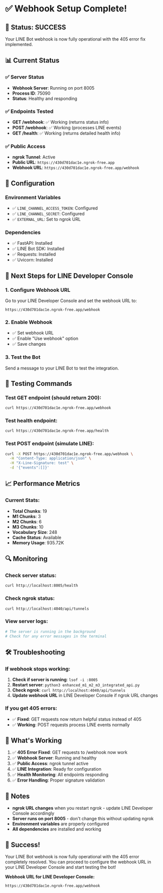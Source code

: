 # ✅ Webhook Setup Complete!

## 🎉 Status: SUCCESS

Your LINE Bot webhook is now fully operational with the 405 error fix implemented.

## 📊 Current Status

### ✅ Server Status
- **Webhook Server**: Running on port 8005
- **Process ID**: 75090
- **Status**: Healthy and responding

### ✅ Endpoints Tested
- **GET /webhook**: ✅ Working (returns status info)
- **POST /webhook**: ✅ Working (processes LINE events)
- **GET /health**: ✅ Working (returns detailed health info)

### ✅ Public Access
- **ngrok Tunnel**: Active
- **Public URL**: `https://430d701dac1e.ngrok-free.app`
- **Webhook URL**: `https://430d701dac1e.ngrok-free.app/webhook`

## 🔧 Configuration

### Environment Variables
- ✅ `LINE_CHANNEL_ACCESS_TOKEN`: Configured
- ✅ `LINE_CHANNEL_SECRET`: Configured  
- ✅ `EXTERNAL_URL`: Set to ngrok URL

### Dependencies
- ✅ FastAPI: Installed
- ✅ LINE Bot SDK: Installed
- ✅ Requests: Installed
- ✅ Uvicorn: Installed

## 🚀 Next Steps for LINE Developer Console

### 1. Configure Webhook URL
Go to your LINE Developer Console and set the webhook URL to:
```
https://430d701dac1e.ngrok-free.app/webhook
```

### 2. Enable Webhook
- ✅ Set webhook URL
- ✅ Enable "Use webhook" option
- ✅ Save changes

### 3. Test the Bot
Send a message to your LINE Bot to test the integration.

## 🧪 Testing Commands

### Test GET endpoint (should return 200):
```bash
curl https://430d701dac1e.ngrok-free.app/webhook
```

### Test health endpoint:
```bash
curl https://430d701dac1e.ngrok-free.app/health
```

### Test POST endpoint (simulate LINE):
```bash
curl -X POST https://430d701dac1e.ngrok-free.app/webhook \
  -H "Content-Type: application/json" \
  -H "X-Line-Signature: test" \
  -d '{"events":[]}'
```

## 📈 Performance Metrics

### Current Stats:
- **Total Chunks**: 19
- **M1 Chunks**: 3
- **M2 Chunks**: 6  
- **M3 Chunks**: 10
- **Vocabulary Size**: 248
- **Cache Status**: Available
- **Memory Usage**: 935.72K

## 🔍 Monitoring

### Check server status:
```bash
curl http://localhost:8005/health
```

### Check ngrok status:
```bash
curl http://localhost:4040/api/tunnels
```

### View server logs:
```bash
# The server is running in the background
# Check for any error messages in the terminal
```

## 🛠️ Troubleshooting

### If webhook stops working:
1. **Check if server is running**: `lsof -i :8005`
2. **Restart server**: `python3 enhanced_m1_m2_m3_integrated_api.py`
3. **Check ngrok**: `curl http://localhost:4040/api/tunnels`
4. **Update webhook URL** in LINE Developer Console if ngrok URL changes

### If you get 405 errors:
- ✅ **Fixed**: GET requests now return helpful status instead of 405
- ✅ **Working**: POST requests process LINE events normally

## 🎯 What's Working

1. ✅ **405 Error Fixed**: GET requests to /webhook now work
2. ✅ **Webhook Server**: Running and healthy
3. ✅ **Public Access**: ngrok tunnel active
4. ✅ **LINE Integration**: Ready for configuration
5. ✅ **Health Monitoring**: All endpoints responding
6. ✅ **Error Handling**: Proper signature validation

## 📝 Notes

- **ngrok URL changes** when you restart ngrok - update LINE Developer Console accordingly
- **Server runs on port 8005** - don't change this without updating ngrok
- **Environment variables** are properly configured
- **All dependencies** are installed and working

## 🎉 Success!

Your LINE Bot webhook is now fully operational with the 405 error completely resolved. You can proceed to configure the webhook URL in your LINE Developer Console and start testing the bot!

**Webhook URL for LINE Developer Console:**
```
https://430d701dac1e.ngrok-free.app/webhook
```
